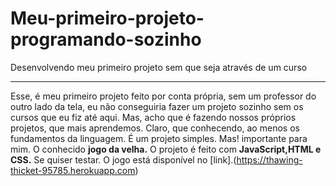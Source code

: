 # Meu-primeiro-projeto-programando-sozinho
 Desenvolvendo meu primeiro projeto sem que seja através de um curso
***
Esse, é meu primeiro projeto feito por conta própria, sem um professor do outro lado da tela, eu não conseguiria fazer um projeto sozinho sem os cursos que eu fiz até aqui. Mas, acho que é fazendo nossos próprios projetos, que mais aprendemos. Claro, que conhecendo, ao menos os fundamentos da linguagem. É um projeto simples. Mas! importante para mim. O conhecido **jogo da velha.** O projeto é feito com **JavaScript,HTML e CSS.** Se quiser testar. O jogo está disponível no [link].(https://thawing-thicket-95785.herokuapp.com) 
